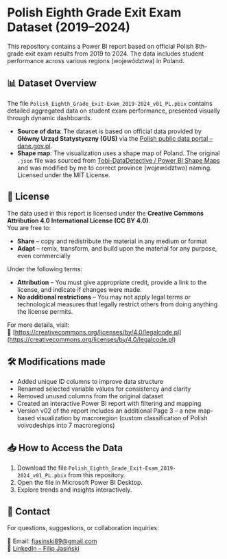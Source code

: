 # Polish Eighth Grade Exit Exam Dataset (2019–2024)

This repository contains a Power BI report based on official Polish 8th-grade exit exam results from 2019 to 2024. The data includes student performance across various regions (województwa) in Poland.

## 📊 Dataset Overview

The file `Polish_Eighth_Grade_Exit-Exam_2019-2024_v01_PL.pbix` contains detailed aggregated data on student exam performance, presented visually through dynamic dashboards.

- **Source of data**: The dataset is based on official data provided by **Główny Urząd Statystyczny (GUS)** via the [Polish public data portal – dane.gov.pl](https://dane.gov.pl).  
- **Shape map**: The visualization uses a shape map of Poland. The original `.json` file was sourced from [Tobi-DataDetective / Power BI Shape Maps](https://github.com/Tobi-DataDetective/PowerBI-Shape-Maps) and was modified by me to correct province (województwo) naming. Licensed under the MIT License.

## 📜 License

The data used in this report is licensed under the **Creative Commons Attribution 4.0 International License (CC BY 4.0)**.  
You are free to:
- **Share** – copy and redistribute the material in any medium or format
- **Adapt** – remix, transform, and build upon the material for any purpose, even commercially

Under the following terms:
- **Attribution** – You must give appropriate credit, provide a link to the license, and indicate if changes were made.  
- **No additional restrictions** – You may not apply legal terms or technological measures that legally restrict others from doing anything the license permits.

For more details, visit:  
🔗 [https://creativecommons.org/licenses/by/4.0/legalcode.pl](https://creativecommons.org/licenses/by/4.0/legalcode.pl)

## 🛠️ Modifications made

- Added unique ID columns to improve data structure  
- Renamed selected variable values for consistency and clarity  
- Removed unused columns from the original dataset  
- Created an interactive Power BI report with filtering and mapping
- Version v02 of the report includes an additional Page 3 – a new map-based visualization by macroregion (custom classification of Polish voivodeships into 7 macroregions)

## 📥 How to Access the Data

1. Download the file `Polish_Eighth_Grade_Exit-Exam_2019-2024_v01_PL.pbix` from this repository.
2. Open the file in Microsoft Power BI Desktop.
3. Explore trends and insights interactively.

## 💬 Contact

For questions, suggestions, or collaboration inquiries:

📧 Email: fjasinski89@gmail.com  
🔗 [LinkedIn – Filip Jasiński](https://www.linkedin.com/in/filip-j-80689681/)
